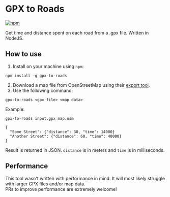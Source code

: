 # GPX to Roads

[![npm](https://img.shields.io/npm/v/gpx-to-roads)](https://www.npmjs.com/package/gpx-to-roads)

Get time and distance spent on each road from a .gpx file. Written in NodeJS.

## How to use

1. Install on your machine using `npm`:

```
npm install -g gpx-to-roads
```

2. Download a map file from OpenStreetMap using their [export tool](https://www.openstreetmap.org/export).
3. Use the following command:

```
gpx-to-roads <gpx file> <map data>
```

Example:

```
gpx-to-roads input.gpx map.osm

{
  "Some Street": {"distance": 30, "time": 14000}
  "Another Street": {"distance": 60, "time": 40000}
}
```

Result is returned in JSON. `distance` is in meters and `time` is in milliseconds.

## Performance

This tool wasn't written with performance in mind. It will most likely struggle with larger GPX files and/or map data.  
PRs to improve performance are extremely welcome!
